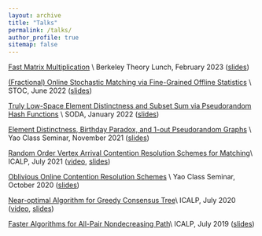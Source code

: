 ```yaml
---
layout: archive
title: "Talks"
permalink: /talks/
author_profile: true
sitemap: false
---
```


[Fast Matrix Multiplication](https://arxiv.org/abs/2210.10173) \\
Berkeley Theory Lunch, February 2023 ([slides](../slides/MatrixMult.pdf))

[(Fractional) Online Stochastic Matching via Fine-Grained Offline Statistics](https://arxiv.org/abs/2204.06851) \\
STOC, June 2022 ([slides](../slides/matching.pdf))

[Truly Low-Space Element Distinctness and Subset Sum via Pseudorandom Hash Functions](https://arxiv.org/abs/2111.01759) \\
SODA, January 2022 ([slides](../slides/ED_SODA.pdf))

[Element Distinctness, Birthday Paradox, and 1-out Pseudorandom Graphs](https://arxiv.org/abs/2111.01759) \\
Yao Class Seminar, November 2021 ([slides](../slides/ED.pdf))

[Random Order Vertex Arrival Contention Resolution Schemes for Matching](https://drops.dagstuhl.de/opus/volltexte/2021/14137/)\\
ICALP, July 2021 ([video](https://www.youtube.com/watch?v=DERhEaPDdOA), [slides](../slides/RCRS.pdf))

[Oblivious Online Contention Resolution Schemes](https://arxiv.org/abs/2111.10607) \\
Yao Class Seminar, October 2020 ([slides](../slides/OCRS.pdf))

[Near-optimal Algorithm for Greedy Consensus Tree](https://drops.dagstuhl.de/opus/volltexte/2020/12512/)\\
ICALP, July 2020 ([video](https://www.youtube.com/watch?v=ex3f2yF9ED8), [slides](../slides/consensus.pdf))

[Faster Algorithms for All-Pair Nondecreasing Path](https://arxiv.org/abs/1904.10701)\\
ICALP, July 2019 ([slides](../slides/APNP.pdf))

